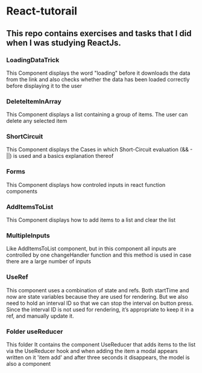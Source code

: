 # React-tutorail

## This repo contains exercises and tasks that I did when I was studying ReactJs.


### LoadingDataTrick
This Component displays the word "loading" before it downloads the data from the link and also checks whether the data has been loaded correctly before displaying it to the user

### DeleteItemInArray
This Component displays a list containing a group of items. The user can delete any selected item

### ShortCircuit
This Component displays the Cases in which Short-Circuit evaluation (&& - ||) is used and a basics explanation thereof

### Forms 
This Component displays how controled inputs in react function components

### AddItemsToList
This Component displays how to add items to a list and clear the list

### MultipleInputs
Like AddItemsToList component, but in this component all inputs are controlled by one changeHandler function and this method is used in case there are a large number of inputs

### UseRef
This component uses a combination of state and refs. Both startTime and now are state variables because they are used for rendering. But we also need to hold an interval ID so that we can stop the interval on button press. Since the interval ID is not used for rendering, it’s appropriate to keep it in a ref, and manually update it.

### Folder useReducer
This folder It contains the component UseReducer that adds items to the list via the UseReducer hook and when adding the item a modal appears written on it 'item add' and after three seconds it disappears, the model is also a component
